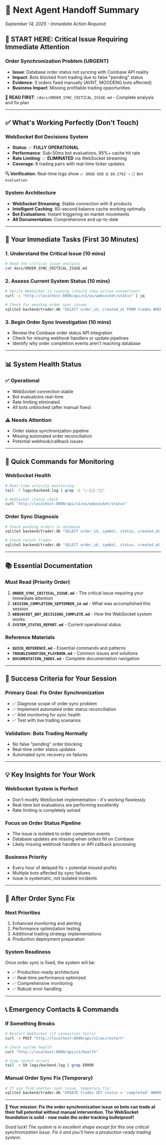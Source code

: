 # 🤝 Next Agent Handoff Summary
*September 14, 2025 - Immediate Action Required*

## 🚨 **START HERE: Critical Issue Requiring Immediate Attention**

### **Order Synchronization Problem (URGENT)**
- **Issue**: Database order status not syncing with Coinbase API reality
- **Impact**: Bots blocked from trading due to false "pending" status
- **Evidence**: 3 orders fixed manually (AVNT, MOODENG bots affected)
- **Business Impact**: Missing profitable trading opportunities

**📖 READ FIRST**: `/docs/ORDER_SYNC_CRITICAL_ISSUE.md` - Complete analysis and fix plan

---

## ✅ **What's Working Perfectly (Don't Touch)**

### **WebSocket Bot Decisions System**
- **Status**: ✅ **FULLY OPERATIONAL**
- **Performance**: Sub-50ms bot evaluations, 95%+ cache hit rate
- **Rate Limiting**: ✅ **ELIMINATED** via WebSocket streaming
- **Coverage**: 8 trading pairs with real-time ticker updates

**🔍 Verification**: Real-time logs show `📈 DOGE-USD @ $0.2762 → 🤖 Bot evaluation`

### **System Architecture**
- **WebSocket Streaming**: Stable connection with 8 products
- **Intelligent Caching**: 60-second balance cache working optimally  
- **Bot Evaluations**: Instant triggering on market movements
- **All Documentation**: Comprehensive and up-to-date

---

## 🎯 **Your Immediate Tasks (First 30 Minutes)**

### **1. Understand the Critical Issue (10 mins)**
```bash
# Read the critical issue analysis
cat docs/ORDER_SYNC_CRITICAL_ISSUE.md
```

### **2. Assess Current System Status (10 mins)**
```bash
# Verify WebSocket is running (should show active connection)
curl -s "http://localhost:8000/api/v1/ws/websocket/status" | jq

# Check for pending order sync issues
sqlite3 backend/trader.db "SELECT order_id, created_at FROM trades WHERE status = 'pending'"
```

### **3. Begin Order Sync Investigation (10 mins)**
- Review the Coinbase order status API integration
- Check for missing webhook handlers or update pipelines
- Identify why order completion events aren't reaching database

---

## 📊 **System Health Status**

### **✅ Operational**
- WebSocket connection stable
- Bot evaluations real-time
- Rate limiting eliminated  
- All bots unblocked (after manual fixes)

### **⚠️ Needs Attention**
- Order status synchronization pipeline
- Missing automated order reconciliation
- Potential webhook/callback issues

---

## 🔧 **Quick Commands for Monitoring**

### **WebSocket Health**
```bash
# Real-time activity monitoring
tail -f logs/backend.log | grep -E "📈|🤖|✅|💾"

# WebSocket status check
curl "http://localhost:8000/api/v1/ws/websocket/status"
```

### **Order Sync Diagnosis**
```bash
# Check pending orders in database
sqlite3 backend/trader.db "SELECT order_id, symbol, status, created_at FROM trades WHERE status = 'pending' ORDER BY created_at DESC LIMIT 10"

# Check recent trades
sqlite3 backend/trader.db "SELECT order_id, symbol, status, created_at FROM trades ORDER BY created_at DESC LIMIT 20"
```

---

## 📚 **Essential Documentation**

### **Must Read (Priority Order)**
1. **`ORDER_SYNC_CRITICAL_ISSUE.md`** - The critical issue requiring your immediate attention
2. **`SESSION_COMPLETION_SEPTEMBER_14.md`** - What was accomplished this session
3. **`WEBSOCKET_BOT_DECISIONS_COMPLETE.md`** - How the WebSocket system works
4. **`SYSTEM_STATUS_REPORT.md`** - Current operational status

### **Reference Materials**
- **`QUICK_REFERENCE.md`** - Essential commands and patterns
- **`TROUBLESHOOTING_PLAYBOOK.md`** - Common issues and solutions
- **`DOCUMENTATION_INDEX.md`** - Complete documentation navigation

---

## 🎯 **Success Criteria for Your Session**

### **Primary Goal: Fix Order Synchronization**
- ✅ Diagnose scope of order sync problem
- ✅ Implement automated order status reconciliation
- ✅ Add monitoring for sync health
- ✅ Test with live trading scenarios

### **Validation: Bots Trading Normally**
- No false "pending" order blocking
- Real-time order status updates
- Automated sync recovery on failures

---

## 💡 **Key Insights for Your Work**

### **WebSocket System is Perfect**
- Don't modify WebSocket implementation - it's working flawlessly
- Real-time bot evaluations are performing excellently
- Rate limiting is completely solved

### **Focus on Order Status Pipeline**
- The issue is isolated to order completion events
- Database updates are missing when orders fill on Coinbase
- Likely missing webhook handlers or API callback processing

### **Business Priority**
- Every hour of delayed fix = potential missed profits
- Multiple bots affected by sync failures
- Issue is systematic, not isolated incidents

---

## 🚀 **After Order Sync Fix**

### **Next Priorities**
1. Enhanced monitoring and alerting
2. Performance optimization testing
3. Additional trading strategy implementations
4. Production deployment preparation

### **System Readiness**
Once order sync is fixed, the system will be:
- ✅ Production-ready architecture
- ✅ Real-time performance optimized
- ✅ Comprehensive monitoring
- ✅ Robust error handling

---

## 📞 **Emergency Contacts & Commands**

### **If Something Breaks**
```bash
# Restart WebSocket (if connection fails)
curl -X POST "http://localhost:8000/api/v1/ws/restart"

# Check system health
curl "http://localhost:8000/api/v1/health"

# View recent errors
tail -n 50 logs/backend.log | grep ERROR
```

### **Manual Order Sync Fix (Temporary)**
```bash
# If you find another sync issue, temporary fix:
sqlite3 backend/trader.db "UPDATE trades SET status = 'completed' WHERE order_id = 'COINBASE_ORDER_ID'"
```

---

**🎯 Your mission: Fix the order synchronization issue so bots can trade at their full potential without manual intervention. The WebSocket foundation is solid - now make the order tracking bulletproof!**

*Good luck! The system is in excellent shape except for this one critical synchronization issue. Fix it and you'll have a production-ready trading system.*
